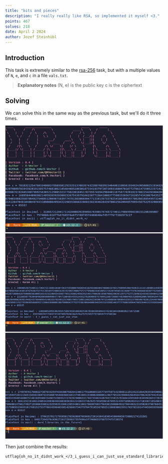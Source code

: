 ```yaml
---
title: "bits and pieces"
description: "I really really like RSA, so implemented it myself <3."
points: 467
solves: 218
date: April 2 2024
author: Jozef Steinhübl
---
```


## Introduction

This task is extremely similar to the [rsa-256](https://gerlachsnezka.github.io/writeups/utctf/2024/cryptography/rsa-256/) task, but with a multiple values of `N`, `e`, and `c` in a file `vals.txt`.

> **Explanatory notes**
> (N, e) is the public key
> c is the ciphertext

## Solving

We can solve this in the same way as the previous task, but we'll do it three times.

![bits and pieces first](https://raw.githubusercontent.com/GerlachSnezka/utctf/main/assets/2024-crypto-bitsandpieces-1.png)
![bits and pieces second](https://raw.githubusercontent.com/GerlachSnezka/utctf/main/assets/2024-crypto-bitsandpieces-2.png)
![bits and pieces third](https://raw.githubusercontent.com/GerlachSnezka/utctf/main/assets/2024-crypto-bitsandpieces-3.png)

Then just combine the results:

```
utflag{oh_no_it_didnt_work_</3_i_guess_i_can_just_use_standard_libraries_in_the_future}
```